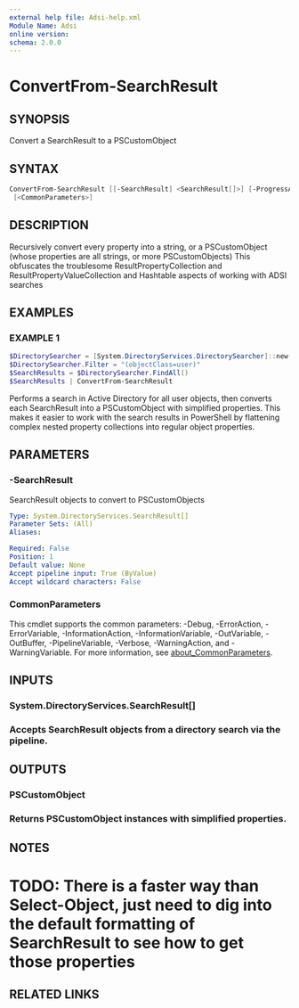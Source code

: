 ```yaml
---
external help file: Adsi-help.xml
Module Name: Adsi
online version:
schema: 2.0.0
---
```


# ConvertFrom-SearchResult

## SYNOPSIS
Convert a SearchResult to a PSCustomObject

## SYNTAX

```powershell
ConvertFrom-SearchResult [[-SearchResult] <SearchResult[]>] [-ProgressAction <ActionPreference>]
 [<CommonParameters>]
```

## DESCRIPTION
Recursively convert every property into a string, or a PSCustomObject (whose properties are all strings, or more PSCustomObjects)
This obfuscates the troublesome ResultPropertyCollection and ResultPropertyValueCollection and Hashtable aspects of working with ADSI searches

## EXAMPLES

### EXAMPLE 1
```powershell
$DirectorySearcher = [System.DirectoryServices.DirectorySearcher]::new("LDAP://DC=contoso,DC=com")
$DirectorySearcher.Filter = "(objectClass=user)"
$SearchResults = $DirectorySearcher.FindAll()
$SearchResults | ConvertFrom-SearchResult
```

Performs a search in Active Directory for all user objects, then converts each SearchResult
into a PSCustomObject with simplified properties.
This makes it easier to work with the
search results in PowerShell by flattening complex nested property collections into
regular object properties.

## PARAMETERS

### -SearchResult
SearchResult objects to convert to PSCustomObjects

```yaml
Type: System.DirectoryServices.SearchResult[]
Parameter Sets: (All)
Aliases:

Required: False
Position: 1
Default value: None
Accept pipeline input: True (ByValue)
Accept wildcard characters: False
```

### CommonParameters
This cmdlet supports the common parameters: -Debug, -ErrorAction, -ErrorVariable, -InformationAction, -InformationVariable, -OutVariable, -OutBuffer, -PipelineVariable, -Verbose, -WarningAction, and -WarningVariable. For more information, see [about_CommonParameters](http://go.microsoft.com/fwlink/?LinkID=113216).

## INPUTS

### System.DirectoryServices.SearchResult[]
### Accepts SearchResult objects from a directory search via the pipeline.
## OUTPUTS

### PSCustomObject
### Returns PSCustomObject instances with simplified properties.
## NOTES
# TODO: There is a faster way than Select-Object, just need to dig into the default formatting of SearchResult to see how to get those properties

## RELATED LINKS

